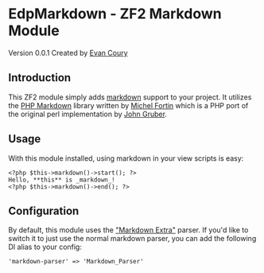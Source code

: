 EdpMarkdown - ZF2 Markdown Module
=================================
Version 0.0.1 Created by [Evan Coury](http://blog.evan.pro/)


Introduction
------------
This ZF2 module simply adds [markdown](http://daringfireball.net/projects/markdown/) support to your project. It utilizes the [PHP Markdown](http://michelf.com/projects/php-markdown/) library written by [Michel Fortin](http://michelf.com/) which is a PHP port of the original perl implementation by [John Gruber](http://daringfireball.net/). 

Usage
-----
With this module installed, using markdown in your view scripts is easy:

    <?php $this->markdown()->start(); ?>
    Hello, **this** is _markdown_!
    <?php $this->markdown()->end(); ?>

Configuration
-------------
By default, this module uses the ["Markdown Extra"](http://michelf.com/projects/php-markdown/extra/) parser. If you'd like to switch it to just use the normal markdown parser, you can add the following DI alias to your config:

    'markdown-parser' => 'Markdown_Parser'
